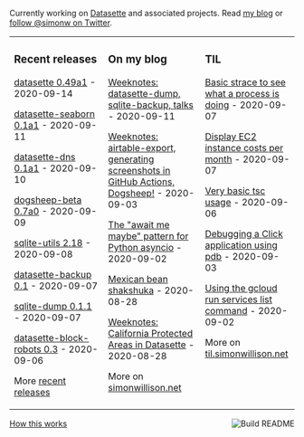 Currently working on [Datasette](https://datasette.readthedocs.io/) and associated projects. Read [my blog](https://simonwillison.net/) or [follow @simonw on Twitter](https://twitter.com/simonw).

<table><tr><td valign="top" width="33%">

### Recent releases
<!-- recent_releases starts -->
[datasette 0.49a1](https://github.com/simonw/datasette/releases/tag/0.49a1) - 2020-09-14

[datasette-seaborn 0.1a1](https://github.com/simonw/datasette-seaborn/releases/tag/0.1a1) - 2020-09-11

[datasette-dns 0.1a1](https://github.com/simonw/datasette-dns/releases/tag/0.1a1) - 2020-09-10

[dogsheep-beta 0.7a0](https://github.com/dogsheep/dogsheep-beta/releases/tag/0.7a0) - 2020-09-09

[sqlite-utils 2.18](https://github.com/simonw/sqlite-utils/releases/tag/2.18) - 2020-09-08

[datasette-backup 0.1](https://github.com/simonw/datasette-backup/releases/tag/0.1) - 2020-09-07

[sqlite-dump 0.1.1](https://github.com/simonw/sqlite-dump/releases/tag/0.1.1) - 2020-09-07

[datasette-block-robots 0.3](https://github.com/simonw/datasette-block-robots/releases/tag/0.3) - 2020-09-06
<!-- recent_releases ends -->
More [recent releases](https://github.com/simonw/simonw/blob/main/releases.md)
</td><td valign="top" width="34%">

### On my blog
<!-- blog starts -->
[Weeknotes: datasette-dump, sqlite-backup, talks](http://simonwillison.net/2020/Sep/11/weeknotes-sqlite-dump/) - 2020-09-11

[Weeknotes: airtable-export, generating screenshots in GitHub Actions, Dogsheep!](http://simonwillison.net/2020/Sep/3/weeknotes-airtable-screenshots-dogsheep/) - 2020-09-03

[The "await me maybe" pattern for Python asyncio](http://simonwillison.net/2020/Sep/2/await-me-maybe/) - 2020-09-02

[Mexican bean shakshuka](http://simonwillison.net/2020/Aug/28/mexican-bean-shakshuka/) - 2020-08-28

[Weeknotes: California Protected Areas in Datasette](http://simonwillison.net/2020/Aug/28/weeknotes-cpad/) - 2020-08-28
<!-- blog ends -->
More on [simonwillison.net](https://simonwillison.net/)
</td><td valign="top" width="33%">

### TIL
<!-- tils starts -->
[Basic strace to see what a process is doing](https://til.simonwillison.net/til/til/linux_basic-strace.md) - 2020-09-07

[Display EC2 instance costs per month](https://til.simonwillison.net/til/til/aws_instance-costs-per-month.md) - 2020-09-07

[Very basic tsc usage](https://til.simonwillison.net/til/til/typescript_basic-tsc.md) - 2020-09-06

[Debugging a Click application using pdb](https://til.simonwillison.net/til/til/python_debug-click-with-pdb.md) - 2020-09-03

[Using the gcloud run services list command](https://til.simonwillison.net/til/til/cloudrun_gcloud-run-services-list.md) - 2020-09-02
<!-- tils ends -->
More on [til.simonwillison.net](https://til.simonwillison.net/)
</td></tr></table>

<a href="https://github.com/simonw/simonw/actions"><img src="https://github.com/simonw/simonw/workflows/Build%20README/badge.svg" align="right" alt="Build README"></a> <a href="https://simonwillison.net/2020/Jul/10/self-updating-profile-readme/">How this works</a>
